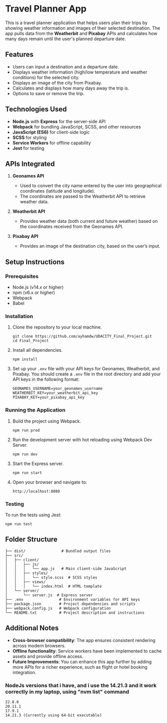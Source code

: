 # Travel Planner App

This is a travel planner application that helps users plan their trips by showing weather information and images of their selected destination. The app pulls data from the **Weatherbit** and **Pixabay** APIs and calculates how many days remain until the user's planned departure date.

## Features

- Users can input a destination and a departure date.
- Displays weather information (high/low temperature and weather conditions) for the selected city.
- Displays an image of the city from Pixabay.
- Calculates and displays how many days away the trip is.
- Options to save or remove the trip.

## Technologies Used

- **Node.js** with **Express** for the server-side API
- **Webpack** for bundling JavaScript, SCSS, and other resources
- **JavaScript (ES6)** for client-side logic
- **SCSS** for styling
- **Service Workers** for offline capability
- **Jest** for testing

## APIs Integrated

1. **Geonames API**

   - Used to convert the city name entered by the user into geographical coordinates (latitude and longitude).
   - The coordinates are passed to the Weatherbit API to retrieve weather data.

2. **Weatherbit API**

   - Provides weather data (both current and future weather) based on the coordinates received from the Geonames API.

3. **Pixabay API**
   - Provides an image of the destination city, based on the user’s input.

## Setup Instructions

### Prerequisites

- Node.js (v14.x or higher)
- npm (v6.x or higher)
- Webpack
- Babel

### Installation

1. Clone the repository to your local machine.

   ```
   git clone https://github.com/ayhamdw/UDACITY_Final_Project.git
   cd Final_Project
   ```

2. Install all dependencies.

   ```
   npm install
   ```

3. Set up your `.env` file with your API keys for Geonames, Weatherbit, and Pixabay. You should create a `.env` file in the root directory and add your API keys in the following format:
   ```
   GEONAMES_USERNAME=your_geonames_username
   WEATHERBIT_KEY=your_weatherbit_api_key
   PIXABAY_KEY=your_pixabay_api_key
   ```

### Running the Application

1. Build the project using Webpack.

   ```
   npm run prod
   ```

2. Run the development server with hot reloading using Webpack Dev Server.

   ```
   npm run dev
   ```

3. Start the Express server.

   ```
   npm run start
   ```

4. Open your browser and navigate to:
   ```
   http://localhost:8080
   ```

### Testing

To run the tests using Jest:

```
npm run test
```

## Folder Structure

```
├── dist/                # Bundled output files
├── src/
│   ├── client/
│   │   ├── js/
│   │   │   └── app.js   # Main client-side JavaScript
│   │   ├── styles/
│   │   │   └── style.scss  # SCSS styles
│   │   ├── views/
│   │   │   └── index.html  # HTML template
│   └── server/
│       └── server.js  # Express server
├── .env                # Environment variables for API keys
├── package.json        # Project dependencies and scripts
├── webpack.config.js   # Webpack configuration
└── README.txt          # Project description and instructions
```

## Additional Notes

- **Cross-browser compatibility**: The app ensures consistent rendering across modern browsers.
- **Offline functionality**: Service workers have been implemented to cache assets and provide offline access.
- **Future Improvements**: You can enhance this app further by adding more APIs for a richer experience, such as flight or hotel booking integration.

### NodeJs versions that i have, and i use the 14.21.3 and it work correctly in my laptop, using "nvm list" command

    22.8.0
    20.11.1
    17.9.1
    14.21.3 (Currently using 64-bit executable)
